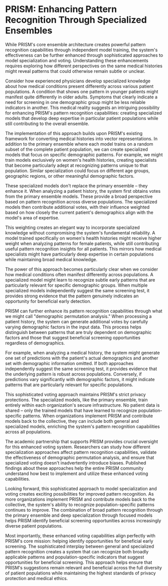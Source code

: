 # PRISM: Enhancing Pattern Recognition Through Specialized Ensembles

While PRISM's core ensemble architecture creates powerful pattern recognition capabilities through independent model training, the system's effectiveness can be further enhanced through sophisticated approaches to model specialization and voting. Understanding these enhancements requires exploring how different perspectives on the same medical histories might reveal patterns that could otherwise remain subtle or unclear.

Consider how experienced physicians develop specialized knowledge about how medical conditions present differently across various patient populations. A condition that shows one pattern in younger patients might manifest quite differently in older adults. Symptoms that clearly indicate a need for screening in one demographic group might be less reliable indicators in another. This medical reality suggests an intriguing possibility for enhancing PRISM's pattern recognition capabilities: creating specialized models that develop deep expertise in particular patient populations while still contributing to the overall ensemble.

The implementation of this approach builds upon PRISM's existing framework for converting medical histories into vector representations. In addition to the primary ensemble where each model trains on a random subset of the complete patient population, we can create specialized models that focus on specific demographic patterns. For example, we might train models exclusively on women's health histories, creating specialists that become particularly adept at recognizing patterns unique to that population. Similar specialization could focus on different age groups, geographic regions, or other meaningful demographic factors.

These specialized models don't replace the primary ensemble – they enhance it. When analyzing a patient history, the system first obtains votes from the primary ensemble models. These provide a broad perspective based on pattern recognition across diverse populations. The specialized models then contribute additional votes, with their influence weighted based on how closely the current patient's demographics align with the model's area of expertise.

This weighting creates an elegant way to incorporate specialized knowledge without compromising the system's fundamental reliability. A model trained specifically on women's health histories might receive higher weight when analyzing patterns for female patients, while still contributing useful pattern recognition insights for all patients. This mirrors how medical specialists might have particularly deep expertise in certain populations while maintaining broad medical knowledge.

The power of this approach becomes particularly clear when we consider how medical conditions often manifest differently across populations. A specialized model might learn to recognize subtle early patterns that are particularly relevant for specific demographic groups. When multiple specialized models independently suggest the same screening test, it provides strong evidence that the pattern genuinely indicates an opportunity for beneficial early detection.

PRISM can further enhance its pattern recognition capabilities through what we might call "demographic permutation analysis." When processing a patient history, the system can generate additional votes by carefully varying demographic factors in the input data. This process helps distinguish between patterns that are truly dependent on demographic factors and those that suggest beneficial screening opportunities regardless of demographics.

For example, when analyzing a medical history, the system might generate one set of predictions with the patient's actual demographics and another set with demographic information omitted. If both approaches independently suggest the same screening test, it provides evidence that the underlying pattern is robust across populations. Conversely, if predictions vary significantly with demographic factors, it might indicate patterns that are particularly relevant for specific populations.

This sophisticated voting approach maintains PRISM's strict privacy protections. The specialized models, like the primary ensemble, train entirely within each organization's secure infrastructure. No patient data is shared – only the trained models that have learned to recognize population-specific patterns. When organizations implement PRISM and contribute models back to the collective, they can include both general and specialized models, enriching the system's pattern recognition capabilities across all populations.

The academic partnership that supports PRISM provides crucial oversight for this enhanced voting system. Researchers can study how different specialization approaches affect pattern recognition capabilities, validate the effectiveness of demographic permutation analysis, and ensure that specialized voting doesn't inadvertently introduce biases. Published findings about these approaches help the entire PRISM community understand how best to implement and utilize these enhanced voting capabilities.

Looking forward, this sophisticated approach to model specialization and voting creates exciting possibilities for improved pattern recognition. As more organizations implement PRISM and contribute models back to the collective, the system's ability to recognize population-specific patterns continues to improve. The combination of broad pattern recognition through the primary ensemble and deep specialization through focused models helps PRISM identify beneficial screening opportunities across increasingly diverse patient populations.

Most importantly, these enhanced voting capabilities align perfectly with PRISM's core mission: helping identify opportunities for beneficial early screening. The sophisticated interplay between general and specialized pattern recognition creates a system that can recognize both broadly applicable patterns and population-specific indicators that suggest opportunities for beneficial screening. This approach helps ensure that PRISM's suggestions remain relevant and beneficial across the full diversity of patient populations while maintaining the highest standards of privacy protection and medical ethics.